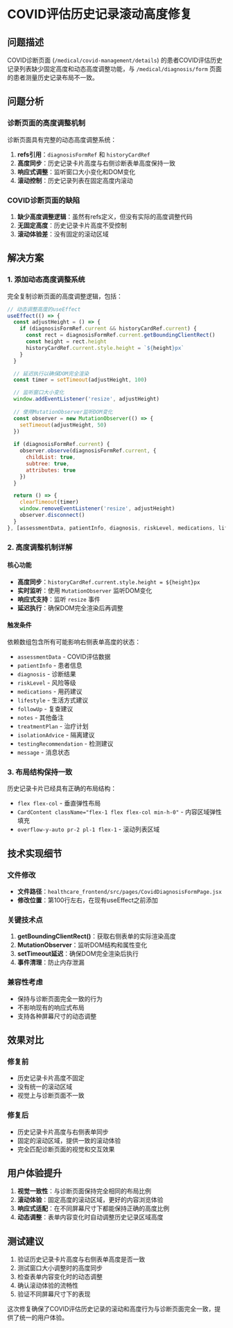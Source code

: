 # COVID评估历史记录滚动高度修复

## 问题描述
COVID诊断页面 (`/medical/covid-management/details`) 的患者COVID评估历史记录列表缺少固定高度和动态高度调整功能，与 `/medical/diagnosis/form` 页面的患者测量历史记录布局不一致。

## 问题分析

### 诊断页面的高度调整机制
诊断页面具有完整的动态高度调整系统：
1. **refs引用**：`diagnosisFormRef` 和 `historyCardRef`
2. **高度同步**：历史记录卡片高度与右侧诊断表单高度保持一致
3. **响应式调整**：监听窗口大小变化和DOM变化
4. **滚动控制**：历史记录列表在固定高度内滚动

### COVID诊断页面的缺陷
1. **缺少高度调整逻辑**：虽然有refs定义，但没有实际的高度调整代码
2. **无固定高度**：历史记录卡片高度不受控制
3. **滚动体验差**：没有固定的滚动区域

## 解决方案

### 1. 添加动态高度调整系统
完全复制诊断页面的高度调整逻辑，包括：

```javascript
// 动态调整高度的useEffect
useEffect(() => {
  const adjustHeight = () => {
    if (diagnosisFormRef.current && historyCardRef.current) {
      const rect = diagnosisFormRef.current.getBoundingClientRect()
      const height = rect.height
      historyCardRef.current.style.height = `${height}px`
    }
  }

  // 延迟执行以确保DOM完全渲染
  const timer = setTimeout(adjustHeight, 100)

  // 监听窗口大小变化
  window.addEventListener('resize', adjustHeight)
  
  // 使用MutationObserver监听DOM变化
  const observer = new MutationObserver(() => {
    setTimeout(adjustHeight, 50)
  })
  
  if (diagnosisFormRef.current) {
    observer.observe(diagnosisFormRef.current, {
      childList: true,
      subtree: true,
      attributes: true
    })
  }

  return () => {
    clearTimeout(timer)
    window.removeEventListener('resize', adjustHeight)
    observer.disconnect()
  }
}, [assessmentData, patientInfo, diagnosis, riskLevel, medications, lifestyle, followUp, notes, treatmentPlan, isolationAdvice, testingRecommendation, message])
```

### 2. 高度调整机制详解

#### 核心功能
- **高度同步**：`historyCardRef.current.style.height = ${height}px`
- **实时监听**：使用 `MutationObserver` 监听DOM变化
- **响应式支持**：监听 `resize` 事件
- **延迟执行**：确保DOM完全渲染后再调整

#### 触发条件
依赖数组包含所有可能影响右侧表单高度的状态：
- `assessmentData` - COVID评估数据
- `patientInfo` - 患者信息
- `diagnosis` - 诊断结果
- `riskLevel` - 风险等级
- `medications` - 用药建议
- `lifestyle` - 生活方式建议
- `followUp` - 复查建议
- `notes` - 其他备注
- `treatmentPlan` - 治疗计划
- `isolationAdvice` - 隔离建议
- `testingRecommendation` - 检测建议
- `message` - 消息状态

### 3. 布局结构保持一致
历史记录卡片已经具有正确的布局结构：
- `flex flex-col` - 垂直弹性布局
- `CardContent className="flex-1 flex flex-col min-h-0"` - 内容区域弹性填充
- `overflow-y-auto pr-2 pl-1 flex-1` - 滚动列表区域

## 技术实现细节

### 文件修改
- **文件路径**：`healthcare_frontend/src/pages/CovidDiagnosisFormPage.jsx`
- **修改位置**：第100行左右，在现有useEffect之前添加

### 关键技术点
1. **getBoundingClientRect()**：获取右侧表单的实际渲染高度
2. **MutationObserver**：监听DOM结构和属性变化
3. **setTimeout延迟**：确保DOM完全渲染后执行
4. **事件清理**：防止内存泄漏

### 兼容性考虑
- 保持与诊断页面完全一致的行为
- 不影响现有的响应式布局
- 支持各种屏幕尺寸的动态调整

## 效果对比

### 修复前
- 历史记录卡片高度不固定
- 没有统一的滚动区域
- 视觉上与诊断页面不一致

### 修复后
- 历史记录卡片高度与右侧表单同步
- 固定的滚动区域，提供一致的滚动体验
- 完全匹配诊断页面的视觉和交互效果

## 用户体验提升
1. **视觉一致性**：与诊断页面保持完全相同的布局比例
2. **滚动体验**：固定高度的滚动区域，更好的内容浏览体验
3. **响应式适配**：在不同屏幕尺寸下都能保持正确的高度比例
4. **动态调整**：表单内容变化时自动调整历史记录区域高度

## 测试建议
1. 验证历史记录卡片高度与右侧表单高度是否一致
2. 测试窗口大小调整时的高度同步
3. 检查表单内容变化时的动态调整
4. 确认滚动体验的流畅性
5. 验证不同屏幕尺寸下的表现

这次修复确保了COVID评估历史记录的滚动和高度行为与诊断页面完全一致，提供了统一的用户体验。 